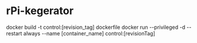 # rPi-kegerator

docker build -t control:[revision_tag] dockerfile
docker run --privileged -d --restart always --name [container_name] control:[revisionTag]
